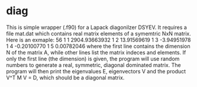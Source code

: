 # diag
This is simple wrapper (.f90) for a Lapack diagonilzer DSYEV. It requires a file mat.dat which contains real matrix elements of a symemtric NxN matrix. Here is an exmaple:
      56
       1       1      2904.93663932
       1       2        13.91569619
       1       3        -3.94951978
       1       4        -0.20100770
       1       5         0.00782046
where the first line contains the dimension N of the matrix A, while other lines list the matrix indeces and elements. 
If only the first line (the dimension) is given, the program will use random numbers to generate a real, symmetric, diagonal dominated matrix. The program will then print the eigenvalues E, eigenvectors V and the product V^T M V = D, which should be a diagonal matrix. 

